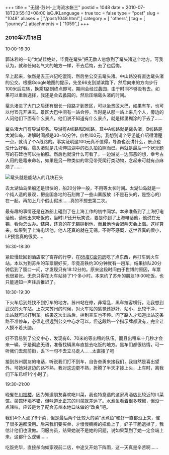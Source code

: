 +++
title = "无锡-苏州-上海流水帐三"
postid = 1048
date = 2010-07-18T23:55:13+08:00
isCJKLanguage = true
toc = false
type = "post"
slug = "1048"
aliases = [ "/post/1048.html",]
category = [ "others",]
tag = [ "journey",]
attachments = [ "1059",]
+++


### 2010年7月18日

10:00-16:30

郭沫若的一句“太湖佳绝处，毕竟在鼋头”把无数人忽悠到了鼋头渚这个地方。可我认为，就和任何名气大的地方一样，不去后悔，去了也后悔。

早上起来，依然是去王兴记吃馄饨，然后坐公交去鼋头渚。中山路没有直达鼋头渚的公交。根据Google地图的提示，先坐66支到湖滨路下，然后向来的方向步行100米后左转，换乘1路到终点即可。期间会经过蠡园，由于时间不够没有去。如果可以重新选择，我还是会去蠡园的，然后压缩鼋头渚的时间。<!--more-->

鼋头渚进了大门之后还有很长一段路才到景区，可以坐景区大巴，如果有车，也可以付15元开进去。景区大巴中间有一站会停，当时是从那一站上来几个人，旁边的人问他们下面有什么景点，他们说不知道有什么景点，就是稀里糊涂的下去了……

鼋头渚大门有导游服务。导游有A线路和B线路，其中A线路就是鼋头渚，B线路是太湖仙岛，讲解时间都是30-40分钟，价格100元。我想到请个导游能介绍得清楚一点，就请了个A线路的。事实证明这100元真不值得，导游也没讲什么，景点也没什么好看。鼋头渚就是几块伸进湖中的石头拍拍照而已。再就是最后一个状元题写的石碑也可以拍拍照。然后也就没什么可看了。一边游览一边邪恶的想，幸亏古人用的是鼋来命名，如果是另一种类似的常见带壳爬行类动物，念起来可就有点麻烦了……

![](/uploads/2010/07/yuantouzhu.jpg "鼋头就是能站人的几块石头")

去太湖仙岛坐船还是很快的，船20分钟一般，不用等太长时间。太湖仙岛就是一个纯人造的景观，把全国各地的石刻做了一些山寨版放（不是石头的，是空心的）在一起，再加上几个假山假水……真的不想去第二次。

最有趣的事情还是在游船上碰到了在上海工作的初中同学。本来准备到了上海打电话他，请他出来吃饭的，当时LP还开玩笑说，要是你到了上海电话他，他说在无锡，看你怎么办。结果，还真的在无锡碰到他，而且他也会迟两天会上海。这样算来，如果到了上海电话他，他人还真的就在无锡。不得不感慨，这世界真的很小，LP预言真的很灵……

16:30-18:30

紧赶慢赶回到酒店取了寄存的行李，在[85度C面包房](http://www.dianping.com/shop/2906668)吃了点东西，再打车到火车站。本以为到苏州的车票很好买，毕竟高铁约30分钟就有一趟车。结果排队20分钟后到了窗口一问，才发现只有18:12分的。原来这段时间由于世博的原因，车票也很紧张。无奈只得在火车站待了1个多小时。本来约了苏州的朋友19:00吃饭，也只能通知一声往后推迟了。

18:30-19:30

下火车后到处找不到打车的地方。苏州站在修，非常乱，黑车拉客横行，让我想到武汉的火车站。上次来苏州的时候，对火车站的感觉还挺好，站小，比较干净，一出站就可以打到车。结果这次出站后，拦到空车也不停。问了路人才知道出站这条路不准停车，必须走很远到公交中心才可以，但这段路一个指示牌都没有，完全让人摸不着头脑。

好不容易到了公交中心，发现有6、70米的等出租的队伍。而且出租车十几秒才会来一辆。于是彻底无语，准备找辆黑车直接去吃饭的地方。黑车们都很热情，可一听我们去观前街，丢下一句不去立马走人……太直接了吧

接到苏州朋友的电话，听说我们打不到车，自告奋勇来接我们，我自然是喜出望外。可她对这边的路不熟，我对这边更不熟，折腾了半天才接上头，上车时，离我们下车已经1个小时了。

19:30-21:00

晚餐在[川福楼](http://www.dianping.com/shop/540229)，因为知道朋友喜欢吃川菜，我也特意选的这家离酒店比较近的川菜馆。菜馆环境不错，但味道比正宗的川菜就差远了。水煮鱼看着很多辣椒，但没一点辣味，应该是为了配合苏州本地口味做的“改良”吧。

我们4个人点了6个菜，但是最后两个比较大的菜“水煮鱼”和虾一直都没上来，催了很多遍都没用。后来我们要买单，才慢慢腾腾的把鱼上了，虾子干脆退掉了，我估计他们也没做。问服务员，结果她说不是她的问题，说如果菜到了她一定会端上来，这都什么逻辑……

吃饭完毕，直接杀向如家观前二店，中途又开始下阵雨，这一天真是辛苦啊……

